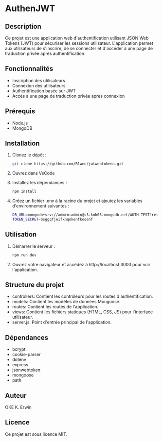 # AuthenJWT

## Description

Ce projet est une application web d'authentification utilisant JSON Web Tokens (JWT) pour sécuriser les sessions utilisateur. L'application permet aux utilisateurs de s'inscrire, de se connecter et d'accéder à une page de traduction privée après authentification.

## Fonctionnalités

- Inscription des utilisateurs
- Connexion des utilisateurs
- Authentification basée sur JWT
- Accès à une page de traduction privée après connexion

## Prérequis

- Node.js
- MongoDB

## Installation

1. Clonez le dépôt :

   ```sh
   git clone https://github.com/R1wen/jwtwebtokenn.git

   ```

2. Ouvrez dans VsCode

3. Installez les dépendances :

   ```sh
   npm install

   ```

4. Créez un fichier .env à la racine du projet et ajoutez les variables d'environnement suivantes :
   ```sh
   DB_URL=mongodb+srv://admin:admin@s3.koh03.mongodb.net/AUTH-TEST?retryWrites=true&w=majority&appName=s3
   TOKEN_SECRET=bsggqfjeifknqokenfkoqenf
   ```

## Utilisation

1. Démarrer le serveur :

   ```sh
   npm run dev

   ```

2. Ouvrez votre navigateur et accédez à http://localhost:3000 pour voir l'application.

## Structure du projet

- controllers: Contient les contrôleurs pour les routes d'authentification.
- models: Contient les modèles de données Mongoose.
- routes: Contient les routes de l'application.
- views: Contient les fichiers statiques (HTML, CSS, JS) pour l'interface utilisateur.
- server.js: Point d'entrée principal de l'application.

## Dépendances

- bcrypt
- cookie-parser
- dotenv
- express
- jsonwebtoken
- mongoose
- path

## Auteur

OKE K. Erwin

## Licence

Ce projet est sous licence MIT.
